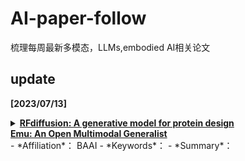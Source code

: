 # AI-paper-follow
梳理每周最新多模态，LLMs,embodied AI相关论文

## update
**[2023/07/13]**

<details>
  <summary><b><a href="https://www.bakerlab.org/2023/07/11/diffusion-model-for-protein-design/">RFdiffusion: A generative model for protein design</a></b></summary>

  - *Affiliation*： University of Washington
  - *Keywords*： Diffusion models, Protein design 
  - *Summary*：The paper presents a novel deep learning framework, called RoseTTAFold Diffusion (RFdiffusion), for protein design. By fine-tuning the RoseTTAFold structure prediction network on protein structure denoising tasks, the authors achieve remarkable performance in designing various types of proteins, including binders, symmetric architectures, enzyme active site scaffolds, and therapeutic and metal-binding proteins. RFdiffusion enables the generation of complex and functional proteins from simple molecular specifications, demonstrating its potential for advancing protein design using deep learning techniques.

</details>
  <summary><b><a href="https://arxiv.org/pdf/2307.04964.pdf">Emu: An Open Multimodal Generalist</a></b></summary>
   - *Affiliation*： BAAI
  - *Keywords*：  
  - *Summary*：
